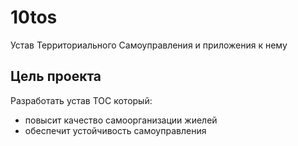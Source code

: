 # 10tos
Устав Территориального Самоуправления и приложения к нему

## Цель проекта ##

Разработать устав ТОС который:
- повысит качество самоорганизации жиелей
- обеспечит устойчивость самоуправления
